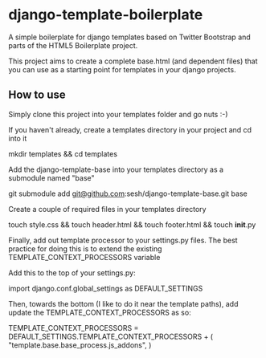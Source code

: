 django-template-boilerplate
===========================

A simple boilerplate for django templates based on Twitter Bootstrap and parts of the HTML5 Boilerplate project.

This project aims to create a complete base.html (and dependent files) that you can use as a starting point for templates in your django projects.


## How to use

Simply clone this project into your templates folder and go nuts :-)

If you haven't already, create a templates directory in your project and cd into it

   mkdir templates && cd templates
   
Add the django-template-base into your templates directory as a submodule named "base"

   git submodule add git@github.com:sesh/django-template-base.git base

Create a couple of required files in your templates directory
    
   touch style.css && touch header.html && touch footer.html && touch __init__.py

Finally, add out template processor to your settings.py files. The best practice for doing this is to extend the existing TEMPLATE_CONTEXT_PROCESSORS variable

Add this to the top of your settings.py:

   import django.conf.global_settings as DEFAULT_SETTINGS
   
Then, towards the bottom (I like to do it near the template paths), add update the TEMPLATE_CONTEXT_PROCESSORS as so:

   TEMPLATE_CONTEXT_PROCESSORS = DEFAULT_SETTINGS.TEMPLATE_CONTEXT_PROCESSORS + (
      "template.base.base_process.js_addons",
   )